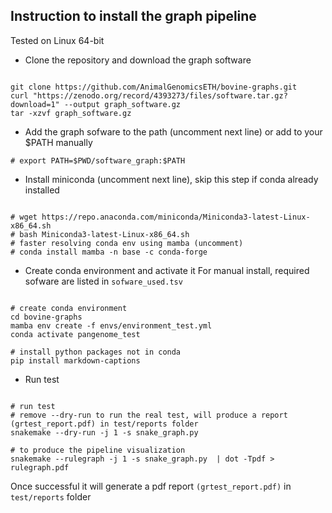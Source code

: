 ## Instruction to install the graph pipeline 

Tested on Linux 64-bit

- Clone the repository and download the graph software

```

git clone https://github.com/AnimalGenomicsETH/bovine-graphs.git
curl "https://zenodo.org/record/4393273/files/software.tar.gz?download=1" --output graph_software.gz 
tar -xzvf graph_software.gz 

```

- Add the graph sofware to the path (uncomment next line) or add to your $PATH manually

```
# export PATH=$PWD/software_graph:$PATH
```

- Install miniconda (uncomment next line), skip this step if conda already installed

```

# wget https://repo.anaconda.com/miniconda/Miniconda3-latest-Linux-x86_64.sh
# bash Miniconda3-latest-Linux-x86_64.sh
# faster resolving conda env using mamba (uncomment)
# conda install mamba -n base -c conda-forge
```

- Create conda environment and activate it
For manual install, required sofware are listed in `sofware_used.tsv`

```

# create conda environment
cd bovine-graphs
mamba env create -f envs/environment_test.yml
conda activate pangenome_test

# install python packages not in conda
pip install markdown-captions

```

- Run test 

```

# run test 
# remove --dry-run to run the real test, will produce a report (grtest_report.pdf) in test/reports folder
snakemake --dry-run -j 1 -s snake_graph.py 

# to produce the pipeline visualization
snakemake --rulegraph -j 1 -s snake_graph.py  | dot -Tpdf > rulegraph.pdf
```

Once successful it will generate a pdf report `(grtest_report.pdf)` in `test/reports` folder
